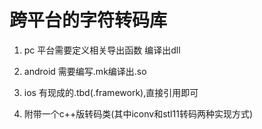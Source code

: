 
# 跨平台的字符转码库
1. pc 平台需要定义相关导出函数 编译出dll

2. android 需要编写.mk编译出.so

3. ios 有现成的.tbd(.framework),直接引用即可

4. 附带一个c++版转码类(其中iconv和stl11转码两种实现方式)
